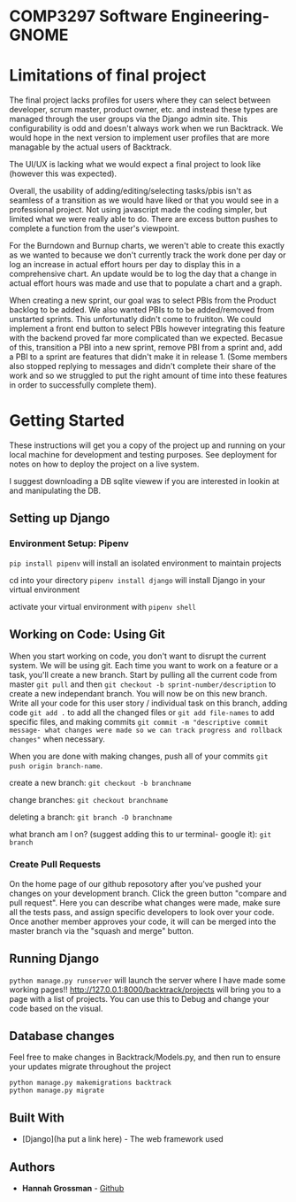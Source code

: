 # COMP3297 Software Engineering- GNOME 

# Limitations of final project
The final project lacks profiles for users where they can select between developer, scrum master, product owner, etc. and instead these types are managed through the user groups via the Django admin site. This configurability is odd and doesn't always work when we run Backtrack. We would hope in the next version to implement user profiles that are more managable by the actual users of Backtrack. 

The UI/UX is lacking what we would expect a final project to look like (however this was expected). 

Overall, the usability of adding/editing/selecting tasks/pbis isn't as seamless of a transition as we would have liked or that you would see in a professional project. Not using javascript made the coding simpler, but limited what we were really able to do. There are excess button pushes to complete a function from the user's viewpoint.

For the Burndown and Burnup charts, we weren't able to create this exactly as we wanted to because we don't currently track the work done per day or log an increase in actual effort hours per day to display this in a comprehensive chart. An update would be to log the day that a change in actual effort hours was made and use that to populate a chart and a graph.

When creating a new sprint, our goal was to select PBIs from the Product backlog to be added. We also wanted PBIs to to be added/removed from unstarted sprints. This unfortunatly didn't come to fruititon. We could implement a front end button to select PBIs however integrating this feature with the backend proved far more complicated than we expected. Becasue of this, transition a PBI into a new sprint, remove PBI from a sprint and, add a PBI to a sprint are features that didn't make it in release 1. (Some members also stopped replying to messages and didn't complete their share of the work and so we struggled to put the right amount of time into these features in order to successfully complete them).

# Getting Started

These instructions will get you a copy of the project up and running on your local machine for development and testing purposes. See deployment for notes on how to deploy the project on a live system.

I suggest downloading a DB sqlite viewew if you are interested in lookin at and manipulating the DB. 


## Setting up Django

### Environment Setup: Pipenv

`pip install pipenv` will install an isolated environment to maintain projects

cd into your directory
`pipenv install django` will install Django in your virtual environment

activate your virtual environment with `pipenv shell`

## Working on Code: Using Git

When you start working on code, you don't want to disrupt the current system. We will be using git. 
Each time you want to work on a feature or a task, you'll create a new branch. 
Start by pulling all the current code from master `git pull` and then `git checkout -b sprint-number/description` to 
create a new independant branch. You will now be on this new branch. Write all your code for this user story / individual
task on this branch, adding code `git add .` to add all the changed files or `git add file-names` to add specific files,
and making commits `git commit -m "descriptive commit message- what changes were made so we can track progress and rollback 
changes"` when necessary.

When you are done with making changes, push all of your commits `git push origin branch-name`. 

create a new branch: `git checkout -b branchname`

change branches: `git checkout branchname`

deleting a branch: `git branch -D branchname`

what branch am I on? (suggest adding this to ur terminal- google it): `git branch`


### Create Pull Requests
On the home page of our github reposotory after you've pushed your changes on your development branch. Click the green button "compare and pull request". Here you can describe what changes were made, make sure
all the tests pass, and assign specific developers to look over your code. Once another member approves your code, it will can
be merged into the master branch via the "squash and merge" button.

## Running Django

`python manage.py runserver` will launch the server where I have made some working pages!! http://127.0.0.1:8000/backtrack/projects will bring you to a page with a list of projects. You can use this to Debug and change your code based on the visual.


## Database changes
Feel free to make changes in Backtrack/Models.py, and then run to ensure your updates migrate throughout the project
```
python manage.py makemigrations backtrack
python manage.py migrate
```

## Built With

* [Django](ha put a link here) - The web framework used

## Authors

* **Hannah Grossman** - [Github](https://github.com/hannahg141)

